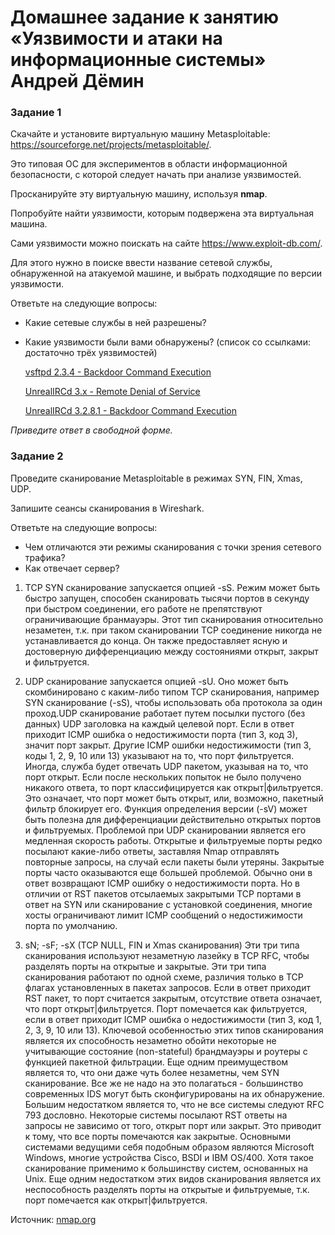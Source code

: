 # Домашнее задание к занятию «Уязвимости и атаки на информационные системы» Андрей Дёмин

### Задание 1

Скачайте и установите виртуальную машину Metasploitable: https://sourceforge.net/projects/metasploitable/.

Это типовая ОС для экспериментов в области информационной безопасности, с которой следует начать при анализе уязвимостей.

Просканируйте эту виртуальную машину, используя **nmap**.

Попробуйте найти уязвимости, которым подвержена эта виртуальная машина.

Сами уязвимости можно поискать на сайте https://www.exploit-db.com/.

Для этого нужно в поиске ввести название сетевой службы, обнаруженной на атакуемой машине, и выбрать подходящие по версии уязвимости.

Ответьте на следующие вопросы:

- Какие сетевые службы в ней разрешены?
- Какие уязвимости были вами обнаружены? (список со ссылками: достаточно трёх уязвимостей)

  [vsftpd 2.3.4 - Backdoor Command Execution](https://www.exploit-db.com/exploits/17491)
  
  [UnrealIRCd 3.x - Remote Denial of Service](https://www.exploit-db.com/exploits/27407)
  
  [UnrealIRCd 3.2.8.1 - Backdoor Command Execution](https://www.exploit-db.com/exploits/16922)
  
  
  
*Приведите ответ в свободной форме.*  

### Задание 2

Проведите сканирование Metasploitable в режимах SYN, FIN, Xmas, UDP.

Запишите сеансы сканирования в Wireshark.

Ответьте на следующие вопросы:

- Чем отличаются эти режимы сканирования с точки зрения сетевого трафика?
- Как отвечает сервер?

1) TCP SYN сканирование запускается опцией -sS. Режим может быть быстро запущен, способен сканировать тысячи портов в секунду при быстром соединении, его работе не препятствуют ограничивающие бранмауэры. Этот тип сканирования относительно незаметен, т.к. при таком сканировании TCP соединение никогда не устанавливается до конца. Он также предоставляет ясную и достоверную дифференциацию между состояниями открыт, закрыт и фильтруется.

2) UDP сканирование запускается опцией -sU. Оно может быть скомбинировано с каким-либо типом TCP сканирования, например SYN сканирование (-sS), чтобы использовать оба протокола за один проход.UDP сканирование работает путем посылки пустого (без данных) UDP заголовка на каждый целевой порт. Если в ответ приходит ICMP ошибка о недостижимости порта (тип 3, код 3), значит порт закрыт. Другие ICMP ошибки недостижимости (тип 3, коды 1, 2, 9, 10 или 13) указывают на то, что порт фильтруется. Иногда, служба будет отвечать UDP пакетом, указывая на то, что порт открыт. Если после нескольких попыток не было получено никакого ответа, то порт классифицируется как открыт|фильтруется. Это означает, что порт может быть открыт, или, возможно, пакетный фильтр блокирует его. Функция определения версии (-sV) может быть полезна для дифференциации действительно открытых портов и фильтруемых. Проблемой при UDP сканировании является его медленная скорость работы. Открытые и фильтруемые порты редко посылают какие-либо ответы, заставляя Nmap отправлять повторные запросы, на случай если пакеты были утеряны. Закрытые порты часто оказываются еще большей проблемой. Обычно они в ответ возвращают ICMP ошибку о недостижимости порта. Но в отличии от RST пакетов отсылаемых закрытыми TCP портами в ответ на SYN или сканирование с установкой соединения, многие хосты ограничивают лимит ICMP сообщений о недостижимости порта по умолчанию. 

3) sN; -sF; -sX (TCP NULL, FIN и Xmas сканирования)
Эти три типа сканирования используют незаметную лазейку в TCP RFC, чтобы разделять порты на открытые и закрытые. Эти три типа сканирования работают по одной схеме, различия только в TCP флагах установленных в пакетах запросов. Если в ответ приходит RST пакет, то порт считается закрытым, отсутствие ответа означает, что порт открыт|фильтруется. Порт помечается как фильтруется, если в ответ приходит ICMP ошибка о недостижимости (тип 3, код 1, 2, 3, 9, 10 или 13).
Ключевой особенностью этих типов сканирования является их способность незаметно обойти некоторые не учитывающие состояние (non-stateful) брандмауэры и роутеры с функцией пакетной фильтрации. Еще одним преимуществом является то, что они даже чуть более незаметны, чем SYN сканирование. Все же не надо на это полагаться - большинство современных IDS могут быть сконфигурированы на их обнаружение. Большим недостатком является то, что не все системы следуют RFC 793 дословно. Некоторые системы посылают RST ответы на запросы не зависимо от того, открыт порт или закрыт. Это приводит к тому, что все порты помечаются как закрытые. Основными системами ведущими себя подобным образом являются Microsoft Windows, многие устройства Cisco, BSDI и IBM OS/400. Хотя такое сканирование применимо к большинству систем, основанных на Unix. Еще одним недостатком этих видов сканирования является их неспособность разделять порты на открытые и фильтруемые, т.к. порт помечается как открыт|фильтруется.

Источник: [nmap.org](https://nmap.org/man/ru/man-port-scanning-techniques.html)
